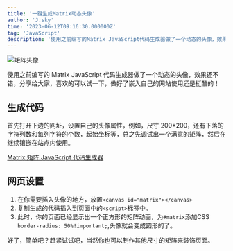 ```yaml
---
title: '一键生成Matrix动态头像'
author: 'J.sky'
time: '2023-06-12T09:16:30.000000Z'
tag: 'JavaScript'
description: '使用之前编写的Matrix JavaScript代码生成器做了一个动态的头像，效果还不错，分享给大家，喜欢的可以试一下，做好了嵌入自己的网站使用还是挺酷的！'
---
```


![矩阵头像](https://suiyan.cc/assets/images/2023/ax.gif)

使用之前编写的 Matrix JavaScript 代码生成器做了一个动态的头像，效果还不错，分享给大家，喜欢的可以试一下，做好了嵌入自己的网站使用还是挺酷的！

## 生成代码

首先打开下边的网址，设置自己的头像属性，例如，尺寸 200\*200，还有下落的字符列数和每列字符的个数，起始坐标等，总之先调试出一个满意的矩阵，然后在继续镶嵌在站点内使用。



[Matrix 矩阵 JavaScript 代码生成器](https://suiyan.cc/Matrix/)


## 网页设置

1. 在你需要插入头像的地方，放置`<canvas id="matrix"></canvas>`
2. 复制生成的代码插入到页面中的`<script>`标签中。
3. 此时，你的页面已经显示出一个正方形的矩阵动画，为`#matrix`添加CSS`    border-radius: 50%!important;`,头像就会变成圆形的了。

好了，简单吧？赶紧试试吧，当然你也可以制作其他尺寸的矩阵来装饰页面。